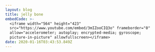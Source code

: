 ```yaml
---
layout: blog
title: jelly bone
embedCode: >-
  <iframe width="564" height="423"
  src="https://www.youtube.com/embed/3mIZooCIQ3o" frameborder="0"
  allow="accelerometer; autoplay; encrypted-media; gyroscope;
  picture-in-picture" allowfullscreen></iframe>
date: 2020-01-16T03:43:53.849Z
---
```


